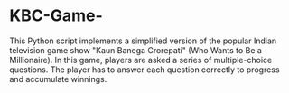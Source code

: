 # KBC-Game-
This Python script implements a simplified version of the popular Indian television game show "Kaun Banega Crorepati" (Who Wants to Be a Millionaire). In this game, players are asked a series of multiple-choice questions. The player has to answer each question correctly to progress and accumulate winnings.  

